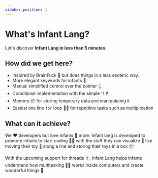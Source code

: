 ```yaml
---
sidebar_position: 1
---
```


# What's Infant Lang?

Let's discover **Infant Lang in less than 5 minutes**.

## How did we get here?

- Inspired by BrainFuck 🧠 but does things in a less esoteric way.
- More elegant keywords for infants 👶
- Manual simplified control over the pointer 👆
- Conditional implementation with the simple ‘`f` ❓
- Memory 📦 for storing temporary data and manipulating it
- Easiest one line `for` loop 🏃‍♀️ for repetitive tasks such as multiplication

## What can it achieve?

We ❤ developers but love infants 👶 more. Infant lang is developed to promote infants to start coding 👩‍💻 with the stuff they can visualize 🦕 like moving their toy 🧸 along a line and storing their toys in a box 📦 

With the upcoming support for threads 🖇, Infant Lang helps infants understand how multitasking 🤹‍♀️ works inside computers and create wonderful things 🧱
